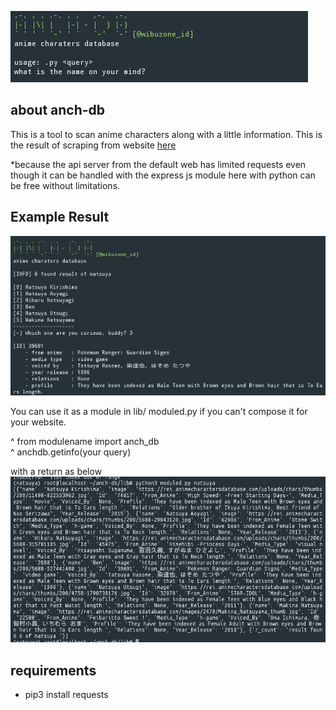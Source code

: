 ![Screenshot](.img/image1.png)
## about anch-db
This is a tool to scan anime characters along with a little information. 
This is the result of scraping from website <a href="animecharactetsdatabase.com">here</a>

*because the api server from the default web has limited requests even though it can be 
handled with the express js module here with python can be free without limitations.
## Example Result
![Screenshot](.img/image2.png)

You can use it as a module in lib/ moduled.py if you can't compose it for your website. 

^ from modulename import anch_db <br>
^ anchdb.getinfo(your query)

with a return as below
![Screenshot](.img/yo.png)
## requirements
* pip3 install requests
  
